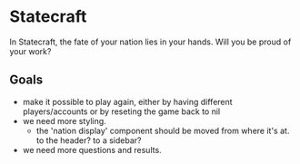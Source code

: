 # Statecraft

In Statecraft, the fate of your nation lies in your hands. Will you be proud of your work?

## Goals

* make it possible to play again, either by having different players/accounts or by reseting the game back to nil
* we need more styling.
  * the 'nation display' component should be moved from where it's at. to the header? to a sidebar?
* we need more questions and results.
